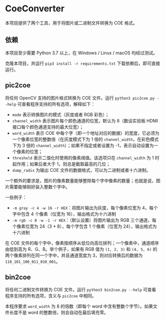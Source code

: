 # CoeConverter

本项目提供了两个工具，用于将图片或二进制文件转换为 COE 格式。

## 依赖

本项目至少需要 Python 3.7 以上，在 Windows / Linux / macOS 均经过测试。

克隆本项目，并运行 `pip3 install -r requirements.txt` 下载依赖后，即可直接运行。

## pic2coe

将任何 OpenCV 支持的图片格式转换为 COE 文件。运行 `python3 pic2coe.py --help` 可查看程序支持的所有选项，解释如下：

* `mode` 表示转换图片的模式（灰度或者 RGB 彩色）；
* `channel_width` 表示图片每个颜色通道的位宽，默认为 8（数设实验板 HDMI 接口每个颜色通道支持的最大位宽）；
* `word_width` 表示 COE 中每个字（即一个地址对应的数据）的宽度，它必须为一个像素位宽的整数倍（在灰度模式下为 1 倍的 `channel_width`，在彩色模式下为 3 倍的 `channel_width`）；如果不指定或者设置为 -1，表示自动设置为一个像素的位宽；
* `threshold` 表示二值化时使用的像素阈值。该选项只在 `channel_width` 为 1 时起作用；如果后者大于 1，则总是截取最高的几位；
* `dump_radix` 为输出 COE 文件的数据格式，可以为二进制或者十六进制。

一个额外的要求是，图片的像素数量能够整除每个字中像素的数量；也就是说，图片需要能够刚好装入整数个字中。

一些例子：

* `-m gray -c 4 -w 16 -r HEX`：将图片输出为灰度，每个像素位宽为 4，每个字中包含 4 个像素（位宽为 16），输出格式为十六进制
* `-m rgb -c 8 -w -1 -r HEX`：（默认设置）将图片输出为 RGB 三个通道，每个像素位宽为 24（3 * 8），每个字包含 1 个像素（位宽为 24），输出格式为十六进制

在 COE 文件的每个字中，像素按顺序从低位向高位排列；一个像素中，通道顺序由低到高为 R、G、B。举个例子，如果有 RGB 值为 `(1, 2, 3)` 和 `(4, 5, 6)` 的两个像素排列在同一个字中，并且通道宽度为 3，则对应转换后的数据为 `110_101_100_011_010_001`。

## bin2coe

将任何二进制文件转换为 COE 文件。运行 `python3 bin2coe.py --help` 可查看程序支持的所有选项，含义与 `pic2coe` 中相同。

本程序要求 `word_width` 为 8 的倍数（即每个 word 中含有整数个字节）。如果文件长度不是 word 的整数倍，则会自动在最后填充零。
